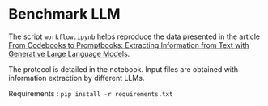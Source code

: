# Benchmark LLM

The script `workflow.ipynb` helps reproduce the data presented in the article [From Codebooks to Promptbooks: Extracting Information from Text with Generative Large Language Models](https://osf.io/preprints/socarxiv/wjvfq_v1).

The protocol is detailed in the notebook. Input files are obtained with information extraction by different LLMs.

Requirements : `pip install -r requirements.txt`
